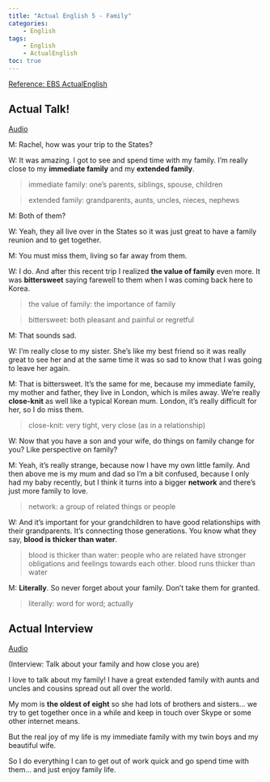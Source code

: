 ```yaml
---
title: "Actual English 5 - Family"
categories:
    - English
tags:
    - English
    - ActualEnglish
toc: true
---
```


[Reference: EBS ActualEnglish](http://home.ebse.co.kr/actualenglish/)

## Actual Talk!
[Audio](https://my.pcloud.com/publink/show?code=XZXy4x7Za0XBQ7gX1Fm1lSt7iHKeyhLQhSek)

M: Rachel, how was your trip to the States?

W: It was amazing. I got to see and spend time with my family. I’m really close to my **immediate family** and my **extended family**.

> immediate family: one’s parents, siblings, spouse, children

> extended family: grandparents, aunts, uncles, nieces, nephews

M: Both of them?

W: Yeah, they all live over in the States so it was just great to have a family reunion and to get together.

M: You must miss them, living so far away from them.

W: I do. And after this recent trip I realized **the value of family** even more. It was **bittersweet** saying farewell to them when I was coming back here to Korea.

> the value of family: the importance of family

> bittersweet: both pleasant and painful or regretful

M: That sounds sad.

W: I’m really close to my sister. She’s like my best friend so it was really great to see her and at the same time it was so sad to know that I was going to leave her again.

M: That is bittersweet. It’s the same for me, because my immediate family, my mother and father, they live in London, which is miles away. We’re really **close-knit** as well like a typical Korean mum. London, it’s really difficult for her, so I do miss them.

> close-knit: very tight, very close (as in a relationship)

W: Now that you have a son and your wife, do things on family change for you? Like perspective on family?

M: Yeah, it’s really strange, because now I have my own little family. And then above me is my mum and dad so I’m a bit confused, because I only had my baby recently, but I think it turns into a bigger **network** and there’s just more family to love.

> network: a group of related things or people

W: And it’s important for your grandchildren to have good relationships with their grandparents. It’s connecting those generations. You know what they say, **blood is thicker than water**.

> blood is thicker than water: people who are related have stronger obligations and feelings towards each other.
> blood runs thicker than water

M: **Literally**. So never forget about your family. Don’t take them for granted.

> literally: word for word; actually


## Actual Interview
[Audio](https://my.pcloud.com/publink/show?code=XZFy4x7Z7gtaNEUJVrVT7tUnvWmrAp1ToD7V)

(Interview: Talk about your family and how close you are)

I love to talk about my family! I have a great extended family with aunts and uncles and cousins spread out all over the world.

My mom is **the oldest of eight** so she had lots of brothers and sisters… we try to get together once in a while and keep in touch over Skype or some other internet means.

But the real joy of my life is my immediate family with my twin boys and my beautiful wife.

So I do everything I can to get out of work quick and go spend time with them… and just enjoy family life.
